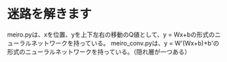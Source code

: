 # 迷路を解きます

meiro.pyは、xを位置、yを上下左右の移動のQ値として、y = Wx+bの形式のニューラルネットワークを持っている。
meiro_conv.pyは、y = W'(Wx+b)+b'の形式のニューラルネットワークを持っている。（隠れ層が一つある）
